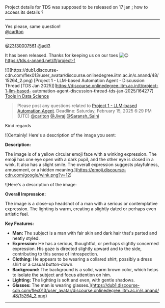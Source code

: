 Project details for TDS was supposed to be released on 17 jan ; how to access
its details ?



---

Yes please, same question!  
[@carlton](/u/carlton)



---

[@23f30007561](/u/23f30007561) [@adi3](/u/adi3)

It has been released. Thanks for keeping us on our toes
![:wink:](https://emoji.discourse-cdn.com/google/wink.png?v=12)  
<https://tds.s-anand.net/#/project-1>

![](https://dub1.discourse-
cdn.com/flex013/user_avatar/discourse.onlinedegree.iitm.ac.in/s.anand/48/15264_2.png)
[Project 1 - LLM-based Automation Agent - Discussion Thread [TDS Jan
2025]](https://discourse.onlinedegree.iitm.ac.in/t/project-1-llm-based-
automation-agent-discussion-thread-tds-jan-2025/164277) [Tools in Data
Science](/c/courses/tds-kb/34)

> Please post any questions related to [Project 1 - LLM-based Automation
> Agent](https://tds.s-anand.net/#/project-1). Deadline: Saturday, February
> 15, 2025 6:29 PM (UTC) [@carlton](/u/carlton) [@Jivraj](/u/jivraj)
> [@Saransh_Saini](/u/saransh_saini)

Kind regards



![Certainly! Here's a description of the image you sent:

**Description:**

The image is of a yellow circular emoji face with a winking expression. The emoji has one eye open with a dark pupil, and the other eye is closed in a wink. It also has a slight smile. The overall expression suggests playfulness, amusement, or a hidden meaning.](https://emoji.discourse-cdn.com/google/wink.png?v=12)


![Here's a description of the image:

**Overall Impression:**

The image is a close-up headshot of a man with a serious or contemplative expression. The lighting is warm, creating a slightly dated or perhaps even artistic feel.

**Key Features:**

*   **Man:** The subject is a man with fair skin and dark hair that's parted and neatly styled.
*   **Expression:** He has a serious, thoughtful, or perhaps slightly concerned expression. His gaze is directed slightly upward and to the side, contributing to this sense of introspection.
*   **Clothing:** He appears to be wearing a collared shirt, possibly a dress shirt or a casual button-down.
*   **Background:** The background is a solid, warm brown color, which helps to isolate the subject and focus attention on him.
*   **Lighting:** The lighting is soft and even, with gentle shadows.
*   **Glasses:** The man is wearing glasses.](https://dub1.discourse-cdn.com/flex013/user_avatar/discourse.onlinedegree.iitm.ac.in/s.anand/48/15264_2.png)


---

